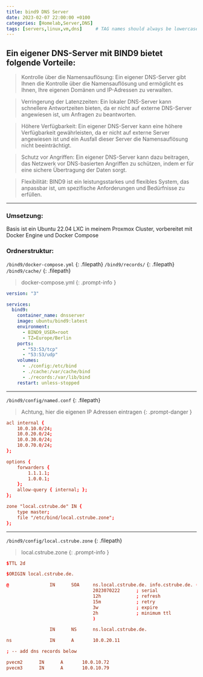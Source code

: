 ```yaml
---
title: bind9 DNS Server
date: 2023-02-07 22:00:00 +0100
categories: [Homelab,Server,DNS]
tags: [servers,linux,vm,dns]     # TAG names should always be lowercase
---
```

## Ein eigener DNS-Server mit BIND9 bietet folgende Vorteile:

>    Kontrolle über die Namensauflösung: Ein eigener DNS-Server gibt Ihnen die Kontrolle über die Namensauflösung und ermöglicht es Ihnen, Ihre eigenen Domänen und IP-Adressen zu verwalten.

>    Verringerung der Latenzzeiten: Ein lokaler DNS-Server kann schnellere Antwortzeiten bieten, da er nicht auf externe DNS-Server angewiesen ist, um Anfragen zu beantworten.

>    Höhere Verfügbarkeit: Ein eigener DNS-Server kann eine höhere Verfügbarkeit gewährleisten, da er nicht auf externe Server angewiesen ist und ein Ausfall dieser Server die Namensauflösung nicht beeinträchtigt.

>    Schutz vor Angriffen: Ein eigener DNS-Server kann dazu beitragen, das Netzwerk vor DNS-basierten Angriffen zu schützen, indem er für eine sichere Übertragung der Daten sorgt.

>    Flexibilität: BIND9 ist ein leistungsstarkes und flexibles System, das anpassbar ist, um spezifische Anforderungen und Bedürfnisse zu erfüllen.

---
### Umsetzung:

Basis ist ein Ubuntu 22.04 LXC in meinem Proxmox Cluster, vorbereitet mit Docker Engine und Docker Compose

### Ordnerstruktur:

`/bind9/docker-compose.yml`
{: .filepath}
`/bind9/records/`
{: .filepath}
`/bind9/cache/`
{: .filepath}

> docker-compose.yml
{: .prompt-info }


```yaml
version: "3"

services:
  bind9:
    container_name: dnsserver
    image: ubuntu/bind9:latest
    environment:
      - BIND9_USER=root
      - TZ=Europe/Berlin
    ports:
      - "53:53/tcp"
      - "53:53/udp"
    volumes:
      - ./config:/etc/bind
      - ./cache:/var/cache/bind
      - ./records:/var/lib/bind
    restart: unless-stopped
```

---
`/bind9/config/named.conf`
{: .filepath}
> Achtung, hier die eigenen IP Adressen eintragen
{: .prompt-danger }
```conf
acl internal {
    10.0.10.0/24;
    10.0.20.0/24;
    10.0.30.0/24;
    10.0.70.0/24;
};

options {
    forwarders {
        1.1.1.1;
        1.0.0.1;
    };
    allow-query { internal; };
};

zone "local.cstrube.de" IN {
    type master;
    file "/etc/bind/local.cstrube.zone";
};
```

---
`/bind9/config/local.cstrube.zone`
{: .filepath}
> local.cstrube.zone
{: .prompt-info }
```conf
$TTL 2d

$ORIGIN local.cstrube.de.

@               IN      SOA     ns.local.cstrube.de. info.cstrube.de. (
                                2023070222      ; serial
                                12h             ; refresh
                                15m             ; retry
                                3w              ; expire
                                2h              ; minimum ttl
                                )

                IN      NS      ns.local.cstrube.de.

ns              IN      A       10.0.20.11

; -- add dns records below

pvecm2      IN      A       10.0.10.72
pvecm3      IN      A       10.0.10.79
```
